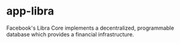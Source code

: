 # app-libra
Facebook's Libra Core implements a decentralized, programmable database which provides a financial infrastructure.
